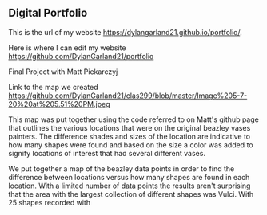 ## Digital Portfolio

This is the url of my website https://dylangarland21.github.io/portfolio/. 

Here is where I can edit my website https://github.com/DylanGarland21/portfolio

Final Project with Matt Piekarczyj

Link to the map we created https://github.com/DylanGarland21/clas299/blob/master/Image%205-7-20%20at%205.51%20PM.jpeg

This map was put together using the code referred to on Matt's github page that outlines the various locations that were on the original beazley vases painters. The difference shades and sizes of the location are indicative to how many shapes were found and based on the size a color was added to signify locations of interest that had several different vases. 

We put together a map of the beazley data points in order to find the difference between locations versus how many shapes are found in each location. With a limited number of data points the results aren't surprising that the area with the largest collection of different shapes was Vulci. With 25 shapes recorded with 
